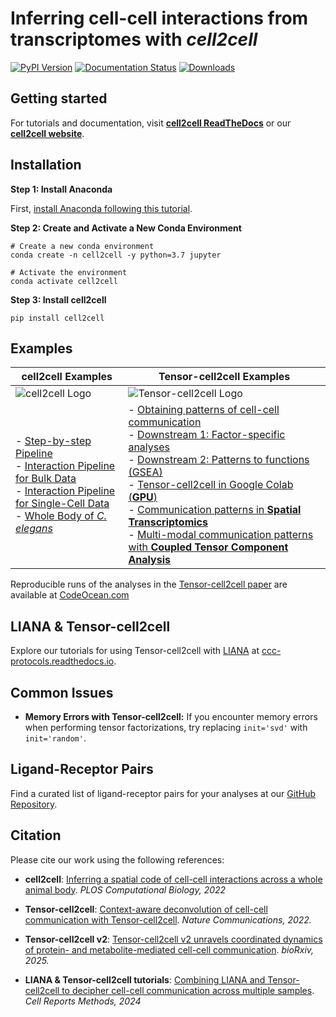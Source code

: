 # Inferring cell-cell interactions from transcriptomes with *cell2cell*
[![PyPI Version][pb]][pypi]
[![Documentation Status](https://readthedocs.org/projects/cell2cell/badge/?version=latest)](https://cell2cell.readthedocs.io/en/latest/?badge=latest)
[![Downloads](https://pepy.tech/badge/cell2cell/month)](https://pepy.tech/project/cell2cell)


[pb]: https://badge.fury.io/py/cell2cell.svg
[pypi]: https://pypi.org/project/cell2cell/

## Getting started
For tutorials and documentation, visit [**cell2cell ReadTheDocs**](https://cell2cell.readthedocs.org/) or our [**cell2cell website**](https://earmingol.github.io/cell2cell).



## Installation

<b>Step 1: Install Anaconda</b>
  
First, [install Anaconda following this tutorial](https://docs.anaconda.com/anaconda/install/).


<b>Step 2: Create and Activate a New Conda Environment</b>

```
# Create a new conda environment
conda create -n cell2cell -y python=3.7 jupyter

# Activate the environment
conda activate cell2cell
```


<b>Step 3: Install cell2cell</b>

```
pip install cell2cell
```


## Examples

| cell2cell Examples                                                                                                                                                                                                                                                                                                                                                                    | Tensor-cell2cell Examples                                                                                                                                                                                                                                                                                                                                                                                                                                                                                                                                                                                                                              |
|---------------------------------------------------------------------------------------------------------------------------------------------------------------------------------------------------------------------------------------------------------------------------------------------------------------------------------------------------------------------------------------|--------------------------------------------------------------------------------------------------------------------------------------------------------------------------------------------------------------------------------------------------------------------------------------------------------------------------------------------------------------------------------------------------------------------------------------------------------------------------------------------------------------------------------------------------------------------------------------------------------------------------------------------------------|
| ![cell2cell Logo](https://github.com/earmingol/cell2cell/blob/master/Logo.png?raw=true)                                                                                                                                                                                                                                                                                               | ![Tensor-cell2cell Logo](https://github.com/earmingol/cell2cell/blob/master/LogoTensor.png?raw=true)                                                                                                                                                                                                                                                                                                                                                                                                                                                                                                                                                   |
| - [Step-by-step Pipeline](https://github.com/earmingol/cell2cell/blob/master/examples/cell2cell/Toy-Example.ipynb)<br>- [Interaction Pipeline for Bulk Data](./tutorials/Toy-Example-BulkPipeline)<br>- [Interaction Pipeline for Single-Cell Data](./tutorials/Toy-Example-SingleCellPipeline)<br>- [Whole Body of *C. elegans*](https://github.com/LewisLabUCSD/Celegans-cell2cell) | - [Obtaining patterns of cell-cell communication](./tutorials/ASD/01-Tensor-Factorization-ASD/)<br>- [Downstream 1: Factor-specific analyses](./tutorials/ASD/02-Factor-Specific-ASD/)<br>- [Downstream 2: Patterns to functions (GSEA)](./tutorials/ASD/03-GSEA-ASD/)<br>- [Tensor-cell2cell in Google Colab (**GPU**)](https://colab.research.google.com/drive/1T6MUoxafTHYhjvenDbEtQoveIlHT2U6_?usp=sharing)<br>- [Communication patterns in **Spatial Transcriptomics**](./tutorials/Tensor-cell2cell-Spatial/) <br>- [Multi-modal communication patterns with **Coupled Tensor Component Analysis**](./tutorials/Version2/Tensor-cell2cell-CTCA/) |

Reproducible runs of the analyses in the [Tensor-cell2cell paper](https://doi.org/10.1038/s41467-022-31369-2) are available at [CodeOcean.com](https://doi.org/10.24433/CO.0051950.v2)

## LIANA & Tensor-cell2cell

Explore our tutorials for using Tensor-cell2cell with [LIANA](https://github.com/saezlab/liana-py) at [ccc-protocols.readthedocs.io](https://ccc-protocols.readthedocs.io/).

## Common Issues

- **Memory Errors with Tensor-cell2cell:** If you encounter memory errors when performing tensor factorizations, try replacing `init='svd'` with `init='random'`.
  
## Ligand-Receptor Pairs
Find a curated list of ligand-receptor pairs for your analyses at our [GitHub Repository](https://github.com/LewisLabUCSD/Ligand-Receptor-Pairs).

## Citation

Please cite our work using the following references:

- **cell2cell**: [Inferring a spatial code of cell-cell interactions across a whole animal body](https://doi.org/10.1371/journal.pcbi.1010715).
  *PLOS Computational Biology, 2022*

- **Tensor-cell2cell**: [Context-aware deconvolution of cell-cell communication with Tensor-cell2cell](https://doi.org/10.1038/s41467-022-31369-2).
  *Nature Communications, 2022.*

- **Tensor-cell2cell v2**: [Tensor-cell2cell v2 unravels coordinated dynamics of protein- and metabolite-mediated cell-cell communication](https://doi.org/10.1101/2022.11.02.514917).
  *bioRxiv, 2025.*

- **LIANA & Tensor-cell2cell tutorials**: [Combining LIANA and Tensor-cell2cell to decipher cell-cell communication across multiple samples](https://doi.org/10.1016/j.crmeth.2024.100758).
  *Cell Reports Methods, 2024*